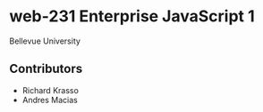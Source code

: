 # web-231 Enterprise JavaScript 1
Bellevue University


## Contributors
* Richard Krasso
* Andres Macias
